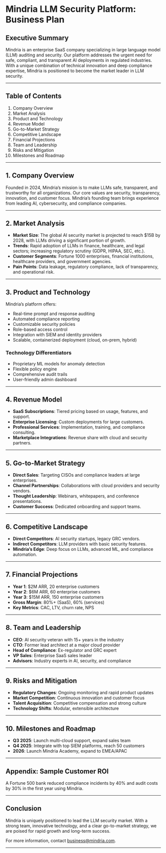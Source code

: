 # Mindria LLM Security Platform: Business Plan

## Executive Summary
Mindria is an enterprise SaaS company specializing in large language model (LLM) auditing and security. Our platform addresses the urgent need for safe, compliant, and transparent AI deployments in regulated industries. With a unique combination of technical innovation and deep compliance expertise, Mindria is positioned to become the market leader in LLM security.

---

## Table of Contents
1. Company Overview
2. Market Analysis
3. Product and Technology
4. Revenue Model
5. Go-to-Market Strategy
6. Competitive Landscape
7. Financial Projections
8. Team and Leadership
9. Risks and Mitigation
10. Milestones and Roadmap

---

## 1. Company Overview
Founded in 2024, Mindria’s mission is to make LLMs safe, transparent, and trustworthy for all organizations. Our core values are security, transparency, innovation, and customer focus. Mindria’s founding team brings experience from leading AI, cybersecurity, and compliance companies.

---

## 2. Market Analysis
- **Market Size**: The global AI security market is projected to reach $15B by 2028, with LLMs driving a significant portion of growth.
- **Trends**: Rapid adoption of LLMs in finance, healthcare, and legal sectors; increasing regulatory scrutiny (GDPR, HIPAA, SEC, etc.).
- **Customer Segments**: Fortune 1000 enterprises, financial institutions, healthcare providers, and government agencies.
- **Pain Points**: Data leakage, regulatory compliance, lack of transparency, and operational risk.

---

## 3. Product and Technology
Mindria’s platform offers:
- Real-time prompt and response auditing
- Automated compliance reporting
- Customizable security policies
- Role-based access control
- Integration with SIEM and identity providers
- Scalable, containerized deployment (cloud, on-prem, hybrid)

### Technology Differentiators
- Proprietary ML models for anomaly detection
- Flexible policy engine
- Comprehensive audit trails
- User-friendly admin dashboard

---

## 4. Revenue Model
- **SaaS Subscriptions**: Tiered pricing based on usage, features, and support.
- **Enterprise Licensing**: Custom deployments for large customers.
- **Professional Services**: Implementation, training, and compliance consulting.
- **Marketplace Integrations**: Revenue share with cloud and security partners.

---

## 5. Go-to-Market Strategy
- **Direct Sales**: Targeting CISOs and compliance leaders at large enterprises.
- **Channel Partnerships**: Collaborations with cloud providers and security vendors.
- **Thought Leadership**: Webinars, whitepapers, and conference presentations.
- **Customer Success**: Dedicated onboarding and support teams.

---

## 6. Competitive Landscape
- **Direct Competitors**: AI security startups, legacy GRC vendors.
- **Indirect Competitors**: LLM providers with basic security features.
- **Mindria’s Edge**: Deep focus on LLMs, advanced ML, and compliance automation.

---

## 7. Financial Projections
- **Year 1**: $2M ARR, 20 enterprise customers
- **Year 2**: $6M ARR, 60 enterprise customers
- **Year 3**: $15M ARR, 150 enterprise customers
- **Gross Margin**: 80%+ (SaaS), 60% (services)
- **Key Metrics**: CAC, LTV, churn rate, NPS

---

## 8. Team and Leadership
- **CEO**: AI security veteran with 15+ years in the industry
- **CTO**: Former lead architect at a major cloud provider
- **Head of Compliance**: Ex-regulator and GRC expert
- **VP Sales**: Enterprise SaaS sales leader
- **Advisors**: Industry experts in AI, security, and compliance

---

## 9. Risks and Mitigation
- **Regulatory Changes**: Ongoing monitoring and rapid product updates
- **Market Competition**: Continuous innovation and customer focus
- **Talent Acquisition**: Competitive compensation and strong culture
- **Technology Shifts**: Modular, extensible architecture

---

## 10. Milestones and Roadmap
- **Q3 2025**: Launch multi-cloud support, expand sales team
- **Q4 2025**: Integrate with top SIEM platforms, reach 50 customers
- **2026**: Launch Mindria Academy, expand to EMEA/APAC

---

## Appendix: Sample Customer ROI
A Fortune 500 bank reduced compliance incidents by 40% and audit costs by 30% in the first year using Mindria.

---

## Conclusion
Mindria is uniquely positioned to lead the LLM security market. With a strong team, innovative technology, and a clear go-to-market strategy, we are poised for rapid growth and long-term success.

For more information, contact business@mindria.com.

---
